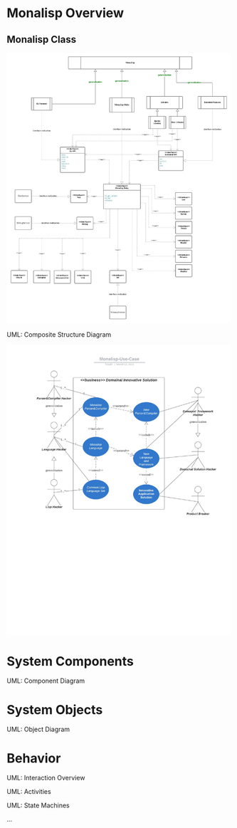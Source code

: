 
# Monalisp Overview

## Monalisp Class


![Monalisp Class](Monalisp-Class.jpeg)

UML: Composite Structure Diagram

![Monalisp Use Case](Monalisp-Use-Case.jpeg)

# System Components

UML: Component Diagram

# System Objects

UML: Object Diagram

# Behavior

UML: Interaction Overview

UML: Activities

UML: State Machines

...


